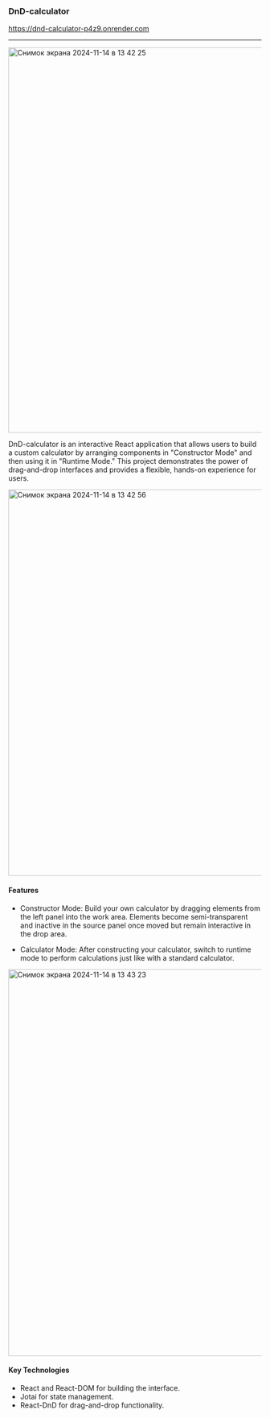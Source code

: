 ### DnD-calculator
https://dnd-calculator-p4z9.onrender.com
___
<img width="767" alt="Снимок экрана 2024-11-14 в 13 42 25" src="https://github.com/user-attachments/assets/8587546e-955a-4ede-a6f6-cfcc83246333">

DnD-calculator is an interactive React application that allows users to build a custom calculator by arranging components in "Constructor Mode" and then using it in "Runtime Mode." This project demonstrates the power of drag-and-drop interfaces and provides a flexible, hands-on experience for users.


<img width="769" alt="Снимок экрана 2024-11-14 в 13 42 56" src="https://github.com/user-attachments/assets/437b1a9d-750f-4e97-87f9-db128e9fa6c1">

#### Features
* Constructor Mode: Build your own calculator by dragging elements from the left panel into the work area. Elements become semi-transparent and inactive in the source panel once moved but remain interactive in the drop area.

* Calculator Mode: After constructing your calculator, switch to runtime mode to perform calculations just like with a standard calculator.

<img width="770" alt="Снимок экрана 2024-11-14 в 13 43 23" src="https://github.com/user-attachments/assets/a7b82fd3-e4e7-412b-9589-f3a4cf5ef443">

#### Key Technologies
* React and React-DOM for building the interface.
* Jotai for state management.
* React-DnD for drag-and-drop functionality.

